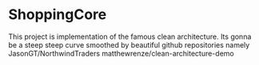 # ShoppingCore
This project is implementation of the famous clean architecture.
Its gonna be a steep steep curve smoothed by beautiful github repositories namely
JasonGT/NorthwindTraders
matthewrenze/clean-architecture-demo
